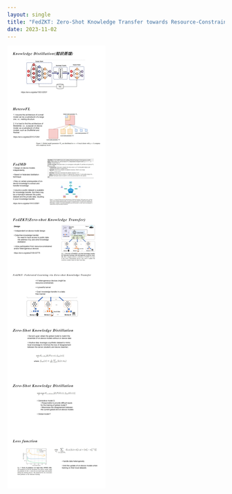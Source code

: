 ```yaml
---
layout: single
title: "FedZKT: Zero-Shot Knowledge Transfer towards Resource-Constrained Federated Learning with Heterogeneous On-Device Models"
date: 2023-11-02
---
```


![3-0](/assets/images/3-0.jpg)